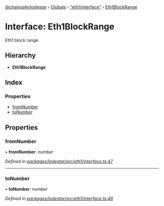 [@chainsafe/lodestar](../README.md) › [Globals](../globals.md) › ["eth1/interface"](../modules/_eth1_interface_.md) › [Eth1BlockRange](_eth1_interface_.eth1blockrange.md)

# Interface: Eth1BlockRange

Eth1 block range.

## Hierarchy

* **Eth1BlockRange**

## Index

### Properties

* [fromNumber](_eth1_interface_.eth1blockrange.md#fromnumber)
* [toNumber](_eth1_interface_.eth1blockrange.md#tonumber)

## Properties

###  fromNumber

• **fromNumber**: *number*

*Defined in [packages/lodestar/src/eth1/interface.ts:47](https://github.com/ChainSafe/lodestar/blob/e5567ed22/packages/lodestar/src/eth1/interface.ts#L47)*

___

###  toNumber

• **toNumber**: *number*

*Defined in [packages/lodestar/src/eth1/interface.ts:48](https://github.com/ChainSafe/lodestar/blob/e5567ed22/packages/lodestar/src/eth1/interface.ts#L48)*
